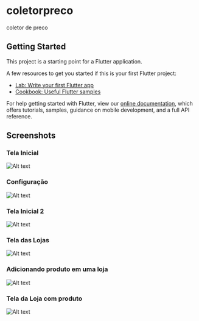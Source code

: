 # coletorpreco

coletor de preco

## Getting Started

This project is a starting point for a Flutter application.

A few resources to get you started if this is your first Flutter project:

- [Lab: Write your first Flutter app](https://flutter.dev/docs/get-started/codelab)
- [Cookbook: Useful Flutter samples](https://flutter.dev/docs/cookbook)

For help getting started with Flutter, view our
[online documentation](https://flutter.dev/docs), which offers tutorials,
samples, guidance on mobile development, and a full API reference.


## Screenshots


### Tela Inicial
![Alt text](/screenshots/imagem1.jpg?raw=true "Tela Inicial")

### Configuração
![Alt text](/screenshots/imagem2.jpg?raw=true "Configuração")

### Tela Inicial 2
![Alt text](/screenshots/imagem3.jpg?raw=true "Tela Inicial 2")

### Tela das Lojas
![Alt text](/screenshots/imagem4.jpg?raw=true "Tela das Lojas")

### Adicionando produto em uma loja
![Alt text](/screenshots/imagem5.jpg?raw=true "Adicionando produto em uma loja")

### Tela da Loja com produto
![Alt text](/screenshots/imagem6.jpg?raw=true "Tela da Loja com produto")




